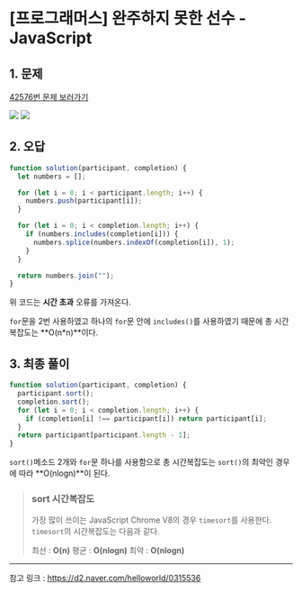 # [프로그래머스] 완주하지 못한 선수 - JavaScript

## 1. 문제

[42576번 문제 보러가기](https://school.programmers.co.kr/learn/courses/30/lessons/42576)

![](https://velog.velcdn.com/images/yeonsubaek/post/58a74744-761e-4d42-a0a4-9a2dbd0f6f7a/image.png)
![](https://velog.velcdn.com/images/yeonsubaek/post/a3b69193-968f-496c-b266-f92544a7ad6b/image.png)

## 2. 오답

```js
function solution(participant, completion) {
  let numbers = [];

  for (let i = 0; i < participant.length; i++) {
    numbers.push(participant[i]);
  }

  for (let i = 0; i < completion.length; i++) {
    if (numbers.includes(completion[i])) {
      numbers.splice(numbers.indexOf(completion[i]), 1);
    }
  }

  return numbers.join("");
}
```

위 코드는 **시간 초과** 오류를 가져온다.

`for`문을 2번 사용하였고 하나의 `for`문 안에 `includes()`를 사용하였기 때문에 총 시간복잡도는 **O(n\*n)**이다.

## 3. 최종 풀이

```js
function solution(participant, completion) {
  participant.sort();
  completion.sort();
  for (let i = 0; i < completion.length; i++) {
    if (completion[i] !== participant[i]) return participant[i];
  }
  return participant[participant.length - 1];
}
```

`sort()`메소드 2개와 `for`문 하나를 사용함으로 총 시간복잡도는 `sort()`의 최악인 경우에 따라 **O(nlogn)**이 된다.

> ### sort 시간복잡도
>
> 가장 많이 쓰이는 JavaScript Chrome V8의 경우 `timesort`를 사용한다. `timesort`의 시간복잡도는 다음과 같다.
>
> 최선 : **O(n)**
> 평균 : **O(nlogn)**
> 최악 : **O(nlogn)**

---

참고 링크 : https://d2.naver.com/helloworld/0315536
